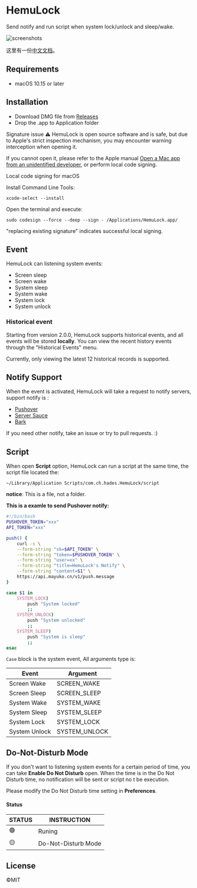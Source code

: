 # HemuLock

Send notify and run script when system lock/unlock and sleep/wake.

![screenshots](https://s3.bmp.ovh/imgs/2022/08/15/7e2ec3c59efbf3e4.png)

这里有一份[中文文档](https://github.com/liopoos/HemuLock/blob/main/README_CN.md)。

## Requirements

- macOS 10.15 or later

## Installation

- Download DMG file from [Releases](https://github.com/liopoos/HemuLock/releases)
- Drop the .app to Application folder

Signature issue ⚠️
HemuLock is open source software and is safe, but due to Apple's strict inspection mechanism, you may encounter warning interception when opening it.

If you cannot open it, please refer to the Apple manual [Open a Mac app from an unidentified developer](https://support.apple.com/en-us/guide/mac-help/mh40616/mac), or perform local code signing.


Local code signing for macOS

Install Command Line Tools:

```shell
xcode-select --install
```

Open the terminal and execute:

```shell
sudo codesign --force --deep --sign - /Applications/HemuLock.app/
```

"replacing existing signature" indicates successful local signing.

## Event

HemuLock can listening system events:

- Screen sleep
- Screen wake
- System sleep
- System wake
- System lock
- System unlock

### Historical event

Starting from version 2.0.0, HemuLock supports historical events, and all events will be stored **locally**. You can view the recent history events through the "Historical Events" menu.

Currently, only viewing the latest 12 historical records is supported.

## Notify Support

When the event is activated, HemuLock will take a request to notify servers, support notify is  :

- [Pushover](https://pushover.net/)
- [Server Sauce](https://sc.ftqq.com/9.version)
- [Bark](https://github.com/Finb/Bark)

If you need other notify, take an issue or try to pull requests. :)

## Script

When open **Script** option, HemuLock can run a script at the same time, the script file located the:

```
~/Library/Application Scripts/com.ch.hades.HemuLock/script
```

**notice**: This is a file, not a folder.

**This is a examle to send Pushover notify:**

```bash
#!/bin/bash
PUSHOVER_TOKEN="xxx"
API_TOKEN="xxx"

push() {
    curl -s \
    --form-string "sk=$API_TOKEN" \
    --form-string "token=$PUSHOVER_TOKEN" \
    --form-string "user=xx" \
    --form-string "title=HemuLock's Notify" \
    --form-string "content=$1" \
    https://api.mayuko.cn/v1/push.message
}

case $1 in
    SYSTEM_LOCK)
        push "System locked"
        ;;
    SYSTEM_UNLOCK)
        push "System unlocked"
        ;;
    SYSTEM_SLEEP)
        push "System is sleep"
        ;;
esac
```

`Case` block is the system event, All arguments type is:

| Event         | Argument      |
| ------------- | ------------- |
| Screen Wake   | SCREEN_WAKE   |
| Screen Sleep  | SCREEN_SLEEP  |
| System Wake   | SYSTEM_WAKE   |
| System Sleep  | SYSTEM_SLEEP  |
| System Lock   | SYSTEM_LOCK   |
| System Unlock | SYSTEM_UNLOCK |

## Do-Not-Disturb Mode

If you don't want to listening system events for a certain period of time, you can take **Enable Do Not Disturb** open. When the time is in the Do Not Disturb time, no notification will be sent or script no t be execution.

Please modify the Do Not Disturb time setting in **Preferences**.

#### Status

| STATUS | INSTRUCTION         |
| ------ | ------------------- |
| 🟢      | Runing              |
| 🟡      | Do-Not-Disturb Mode |

## License

©MIT
